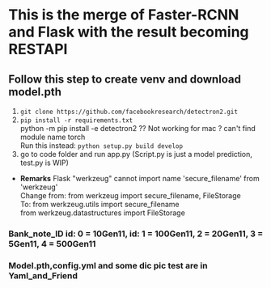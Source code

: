 # This is the merge of Faster-RCNN and Flask with the result becoming RESTAPI

## Follow this step to create venv and download model.pth
1. ```git clone https://github.com/facebookresearch/detectron2.git```  
2. ```pip install -r requirements.txt```  
   python -m pip install -e detectron2 ?? Not working for mac ? can't find module name torch  
   Run this instead: ```python setup.py build develop```
3. go to code folder and run app.py
   (Script.py is just a model prediction, test.py is WIP)

- **Remarks**
  Flask "werkzeug" cannot import name 'secure_filename' from 'werkzeug'  
  Change from: from werkzeug import secure_filename, FileStorage  
  To: from werkzeug.utils import secure_filename  
  from werkzeug.datastructures import FileStorage  

### Bank_note_ID id: 0 = 10Gen11, id: 1 = 100Gen11, 2 = 20Gen11, 3 = 5Gen11, 4 = 500Gen11
### Model.pth,config.yml and some dic pic test are in Yaml_and_Friend
